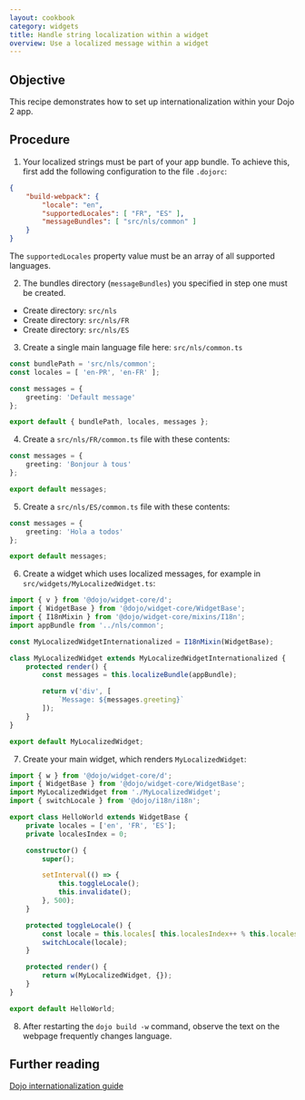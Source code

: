```yaml
---
layout: cookbook
category: widgets
title: Handle string localization within a widget
overview: Use a localized message within a widget
---
```


## Objective

This recipe demonstrates how to set up internationalization within your Dojo 2 app.

## Procedure

1. Your localized strings must be part of your app bundle. To achieve this, first add the following configuration to the file `.dojorc`:

```json
{
    "build-webpack": {
        "locale": "en",
        "supportedLocales": [ "FR", "ES" ],
        "messageBundles": [ "src/nls/common" ]
    }
}
```

The `supportedLocales` property value must be an array of all supported languages.

2. The bundles directory (`messageBundles`) you specified in step one must be created.

* Create directory: `src/nls`
* Create directory: `src/nls/FR`
* Create directory: `src/nls/ES`

3. Create a single main language file here: `src/nls/common.ts`

```ts
const bundlePath = 'src/nls/common';
const locales = [ 'en-PR', 'en-FR' ];

const messages = {
    greeting: 'Default message'
};

export default { bundlePath, locales, messages };
```

4. Create a `src/nls/FR/common.ts` file with these contents:

```ts
const messages = {
    greeting: 'Bonjour à tous'
};

export default messages;
```

5. Create a `src/nls/ES/common.ts` file with these contents:

```ts
const messages = {
    greeting: 'Hola a todos'
};

export default messages;
```

6. Create a widget which uses localized messages, for example in `src/widgets/MyLocalizedWidget.ts`:

```ts
import { v } from '@dojo/widget-core/d';
import { WidgetBase } from '@dojo/widget-core/WidgetBase';
import { I18nMixin } from '@dojo/widget-core/mixins/I18n';
import appBundle from '../nls/common';

const MyLocalizedWidgetInternationalized = I18nMixin(WidgetBase);

class MyLocalizedWidget extends MyLocalizedWidgetInternationalized {
    protected render() {
        const messages = this.localizeBundle(appBundle);

        return v('div', [
            `Message: ${messages.greeting}`
        ]);
    }
}

export default MyLocalizedWidget;
```

7. Create your main widget, which renders `MyLocalizedWidget`:

```ts
import { w } from '@dojo/widget-core/d';
import { WidgetBase } from '@dojo/widget-core/WidgetBase';
import MyLocalizedWidget from './MyLocalizedWidget';
import { switchLocale } from '@dojo/i18n/i18n';

export class HelloWorld extends WidgetBase {
    private locales = ['en', 'FR', 'ES'];
    private localesIndex = 0;

    constructor() {
        super();

        setInterval(() => {
            this.toggleLocale();
            this.invalidate();
        }, 500);
    }

    protected toggleLocale() {
        const locale = this.locales[ this.localesIndex++ % this.locales.length ];
        switchLocale(locale);
    }

    protected render() {
        return w(MyLocalizedWidget, {});
    }
}

export default HelloWorld;
```

8. After restarting the `dojo build -w` command, observe the text on the webpage frequently changes language.

## Further reading

[Dojo internationalization guide](https://dojo.io/docs/fundamentals/internationalization/index.html)
